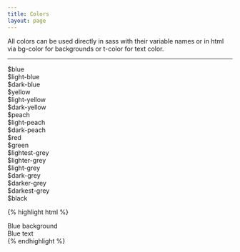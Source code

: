 ```yaml
---
title: Colors
layout: page
---
```


<p class="t-l">All colors can be used directly in sass with their variable names or in html via bg-color for backgrounds or t-color for text color.</p>

<hr />

<div class="u-clearfix t-bold">
	<div class="g-1_3">
		<div class="bg-blue l-block p-s t-white u-border-radius m-bottom-small">$blue</div>
		<div class="bg-light-blue l-block p-s t-white u-border-radius m-bottom-small">$light-blue</div>
		<div class="bg-dark-blue l-block p-s t-white u-border-radius">$dark-blue</div>
	</div>
	<div class="g-1_3">
		<div class="bg-yellow l-block p-s u-border-radius m-bottom-small">$yellow</div>
		<div class="bg-light-yellow l-block p-s u-border-radius m-bottom-small">$light-yellow</div>
		<div class="bg-dark-yellow l-block p-s u-border-radius">$dark-yellow</div>
	</div>
	<div class="g-1_3 omega m-bottom">
		<div class="bg-peach l-block p-s t-white u-border-radius m-bottom-small">$peach</div>
		<div class="bg-light-peach l-block p-s t-white u-border-radius m-bottom-small">$light-peach</div>
		<div class="bg-dark-peach l-block p-s t-white u-border-radius">$dark-peach</div>
	</div>
</div>
<div class="u-clearfix t-bold">
	<div class="g-1_2 m-bottom">
		<div class="bg-red l-block p-s t-white u-border-radius">$red</div>
	</div>
	<div class="g-1_2 m-bottom">
		<div class="bg-green l-block p-s t-white u-border-radius">$green</div>
	</div>
</div>

<div class="u-clearfix t-bold m-bottom">
	<div class="g-1_6 bg-lightest-grey l-block p-s u-border-radius">$lightest-grey</div>
	<div class="g-1_6 bg-lighter-grey l-block p-s u-border-radius">$lighter-grey</div>
	<div class="g-1_6 bg-light-grey l-block p-s t-white u-border-radius">$light-grey</div>
	<div class="g-1_6 bg-dark-grey l-block p-s t-white u-border-radius">$dark-grey</div>
	<div class="g-1_6 bg-darker-grey l-block p-s t-white u-border-radius">$darker-grey</div>
	<div class="g-1_6 bg-darkest-grey l-block p-s t-white u-border-radius">$darkest-grey</div>
</div>

<div class="bg-black l-block p-s t-white t-bold u-border-radius m-bottom">$black</div>

{% highlight html %}
<div class="bg-blue">Blue background</div>
<div class="t-blue">Blue text</div>
{% endhighlight %}

